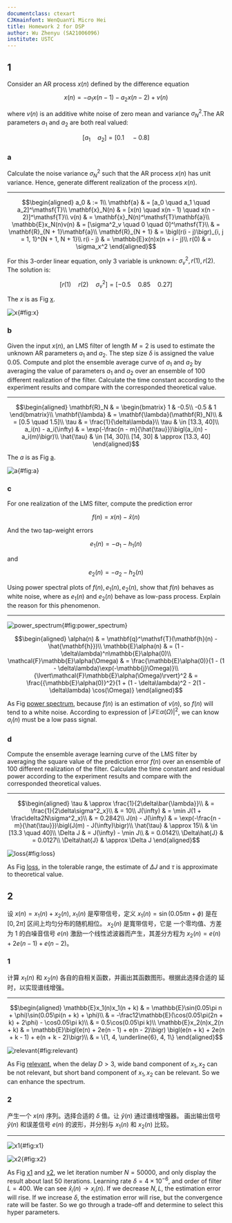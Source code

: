 ```yaml
---
documentclass: ctexart
CJKmainfont: WenQuanYi Micro Hei
title: Homework 2 for DSP
author: Wu Zhenyu (SA21006096)
institute: USTC
---
```


## 1

Consider an AR process $x(n)$ defined by the difference equation

$$x(n) = -a_1x(n - 1) - a_2x(n - 2) + v(n)$$

where $v(n)$ is an additive white noise of zero mean and variance
$\sigma^2_N$.The AR parameters $a_1$ and $a_2$ are both real valued:

$$[a_1 \quad a_2] = [0.1 \quad -0.8]$$

### a

Calculate the noise variance $\sigma^2_N$ such that the AR process $x(n)$ has
unit variance. Hence, generate different realization of the process $x(n)$.

---

$$\begin{aligned}
a_0 & := 1\\
\mathbf{a} & = [a_0 \quad a_1 \quad a_2]^\mathsf{T}\\
\mathbf{x}_N(n) & = [x(n) \quad x(n - 1) \quad x(n - 2)]^\mathsf{T}\\
v(n) & = \mathbf{x}_N(n)^\mathsf{T}\mathbf{a}\\
\mathbb{E}x_N(n)v(n) & = [\sigma^2_v \quad 0 \quad 0]^\mathsf{T}\\
& = \mathbf{R}_{N + 1}\mathbf{a}\\
\mathbf{R}_{N + 1} & = \bigl(r(i - j)\bigr)_{i, j = 1, 1}^{N + 1, N + 1}\\
r(i - j) & = \mathbb{E}x(n)x(n + i - j)\\
r(0) & = \sigma_x^2
\end{aligned}$$

For this 3-order linear equation, only 3 variable is unknown:
$\sigma_v^2, r(1), r(2)$. The solution is:

$$[r(1) \quad r(2) \quad \sigma^2_v] = [-0.5 \quad 0.85 \quad 0.27]$$

The $x$ is as Fig [x](#fig:x).

![x](images/2/x.png "x"){#fig:x}

### b

Given the input $x(n)$, an LMS filter of length $M = 2$ is used to estimate the
unknown AR parameters $a_1$ and $a_2$. The step size $\delta$ is assigned the
value 0.05. Compute and plot the ensemble average curve of $a_1$ and $a_2$ by
averaging the value of parameters $a_1$ and $a_2$ over an ensemble of 100
different realization of the filter. Calculate the time constant according to
the experiment results and compare with the corresponded theoretical value.

---

$$\begin{aligned}
\mathbf{R}_N & = \begin{bmatrix}
1 & -0.5\\
-0.5 & 1
\end{bmatrix}\\
\mathbf{\lambda} & = \mathbf{\lambda}(\mathbf{R}_N)\\
& = [0.5 \quad 1.5]\\
\tau & = \frac{1}{\delta\lambda}\\
\tau & \in [13.3, 40]\\
a_i(n) - a_i(\infty) & =
\exp(-\frac{n - m}{\hat{\tau}})\bigl(a_i(n) - a_i(m)\bigr)\\
\hat{\tau} & \in [14, 30]\\
[14, 30] & \approx [13.3, 40]
\end{aligned}$$

The $a$ is as Fig [a](#fig:a).

![a](images/2/a.png "a"){#fig:a}

### c

For one realization of the LMS filter, compute the prediction error

$$f(n) = x(n) - \hat{x}(n)$$

And the two tap-weight errors

$$e_1(n) = -a_1 - h_1(n)$$

and

$$e_2(n) = -a_2 - h_2(n)$$

Using power spectral plots of $f(n), e_1(n), e_2(n)$, show that $f(n)$ behaves
as white noise, where as $e_1(n)$ and $e_2(n)$ behave as low-pass process.
Explain the reason for this phenomenon.

---

![power_spectrum](images/2/power_spectrum.png "power_spectrum"){#fig:power_spectrum}

$$\begin{aligned}
\alpha(n) & = \mathbf{q}^\mathsf{T}(\mathbf{h}(n) - \hat{\mathbf{h}})\\
\mathbb{E}\alpha(n) & = (1 - \delta\lambda)^n\mathbb{E}\alpha(0)\\
\mathcal{F}\mathbb{E}\alpha(\Omega) & = \frac{\mathbb{E}\alpha(0)}{1 -
(1 - \delta\lambda)\exp(-\mathbb{j}\Omega)}\\
{\lvert\mathcal{F}\mathbb{E}\alpha(\Omega)\rvert}^2 & =
\frac{{\mathbb{E}\alpha(0)}^2}{1 + (1 - \delta\lambda)^2 - 2(1 - \delta\lambda)
\cos(\Omega)}
\end{aligned}$$

As Fig [power spectrum](#fig:power_spectrum), because $f(n)$ is an estimation
of $v(n)$, so $f(n)$ will tend to a white noise. According to expression of
${\lvert\mathcal{F}\mathbb{E}\alpha(\Omega)\rvert}^2$, we can know $a_i(n)$
must be a low pass signal.

### d

Compute the ensemble average learning curve of the LMS filter by averaging the
square value of the prediction error $f(n)$ over an ensemble of 100 different
realization of the filter. Calculate the time constant and residual power
according to the experiment results and compare with the corresponded
theoretical values.

---

$$\begin{aligned}
\tau & \approx \frac{1}{2\delta\bar{\lambda}}\\
& = \frac{1}{2\delta\sigma^2_x}\\
& = 10\\
J(\infty) & = \min J(1 + \frac\delta2N\sigma^2_x)\\
& = 0.2842\\
J(n) - J(\infty) & =
\exp(-\frac{n - m}{\hat{\tau}})\bigl(J(m) - J(\infty)\bigr)\\
\hat{\tau} & \approx 15\\
& \in [13.3 \quad 40]\\
\Delta J & = J(\infty) - \min J\\
& = 0.0142\\
\Delta\hat{J} & = 0.0127\\
\Delta\hat{J} & \approx \Delta J
\end{aligned}$$

![loss](images/2/loss.png "loss"){#fig:loss}

As Fig [loss](#fig:loss), in the tolerable range, the estimate of $\Delta J$
and $\tau$ is approximate to theoretical value.

## 2

设 $x(n) = x_1(n) + x_2(n)$, $x_1(n)$ 是窄带信号，定义 $x_1(n) = \sin(0.05\pi
n + \phi)$ 是在 $[0, 2\pi]$ 区间上均匀分布的随机相位。 $x_2(n)$ 是寬带信号，它是
一个零均值、方差为 1 的白噪音信号 $e(n)$ 激励一个线性滤波器而产生，其差分方程为
$x_2(n) = e(n) + 2e(n - 1) + e(n - 2)$。

### 1

计算 $x_1(n)$ 和 $x_2(n)$ 各自的自相关函数，并画出其函数图形。根据此选择合适的
延时，以实现谱线增强。

---

$$\begin{aligned}
\mathbb{E}x_1(n)x_1(n + k) & = \mathbb{E}\sin(0.05\pi n + \phi)\sin(0.05\pi(n +
k) + \phi)\\
& = -\frac12\mathbb{E}(\cos(0.05\pi(2n + k) + 2\phi) - \cos0.05\pi k)\\
& = 0.5\cos(0.05\pi k)\\
\mathbb{E}x_2(n)x_2(n + k) & = \mathbb{E}\bigl(e(n) + 2e(n - 1) + e(n - 2)\bigr)
\bigl(e(n + k) + 2e(n + k - 1) + e(n + k - 2)\bigr)\\
& = \{1, 4, \underline{6}, 4, 1\}
\end{aligned}$$

![relevant](images/2/relevant.png "relevant"){#fig:relevant}

As Fig [relevant](#fig:relevant), when the delay $D > 3$, wide band component of $x_1,
x_2$ can be not relevant, but short band component of $x_1, x_2$ can be
relevant. So we can enhance the spectrum.

### 2

产生一个 $x(n)$ 序列。选择合适的 $\delta$ 值。让 $\hat{y}(n)$ 通过谱线增强器。
画出输出信号 $\hat{y}(n)$ 和误差信号 $e(n)$ 的波形，并分别与 $x_1(n)$ 和
$x_2(n)$ 比较。

---

![x1](images/2/x1.png "x1"){#fig:x1}

![x2](images/2/x2.png "x2"){#fig:x2}

As Fig [x1](#fig:x1) and [x2](#fig:x2), we let iteration number $N = 50000$,
and only display the result about last 50 iterations. Learning rate $\delta = 4
\times 10^{-6}$, and order of filter $L = 400$. We can see $\hat{x}_i(n)
\rightarrow x_i(n)$. If we decrease $N, L$, the estimation error will rise. If
we increase $\delta$, the estimation error will rise, but the convergence rate
will be faster. So we go through a trade-off and determine to select this hyper
parameters.
